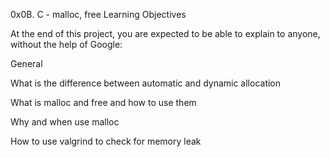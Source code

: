 0x0B. C - malloc, free Learning Objectives

At the end of this project, you are expected to be able to explain to anyone, without the help of Google:

General

What is the difference between automatic and dynamic allocation

What is malloc and free and how to use them

Why and when use malloc

How to use valgrind to check for memory leak
